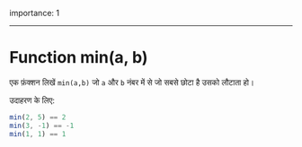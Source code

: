 importance: 1

---

# Function min(a, b)

एक फ़ंक्शन लिखें `min(a,b)` जो `a` और `b` नंबर में से जो सबसे छोटा है उसको लौटाता हो।

उदाहरण के लिए:

```js
min(2, 5) == 2
min(3, -1) == -1
min(1, 1) == 1
```

